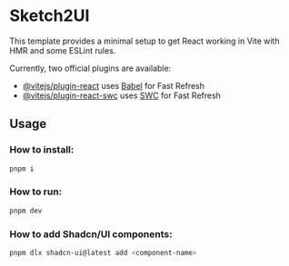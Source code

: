 # Sketch2UI

This template provides a minimal setup to get React working in Vite with HMR and some ESLint rules.

Currently, two official plugins are available:

- [@vitejs/plugin-react](https://github.com/vitejs/vite-plugin-react/blob/main/packages/plugin-react/README.md) uses [Babel](https://babeljs.io/) for Fast Refresh
- [@vitejs/plugin-react-swc](https://github.com/vitejs/vite-plugin-react-swc) uses [SWC](https://swc.rs/) for Fast Refresh

## Usage

### How to install:

```bash
pnpm i
```

### How to run:

```bash
pnpm dev
```

### How to add Shadcn/UI components:

```bash
pnpm dlx shadcn-ui@latest add <component-name>
```
